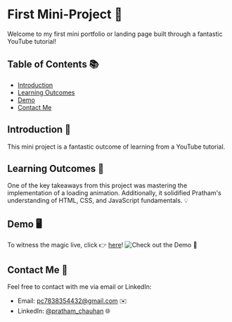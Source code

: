 # First Mini-Project 🚀

Welcome to my first mini portfolio or landing page built through a fantastic YouTube tutorial!

## Table of Contents 📚

- [Introduction](#introduction)
- [Learning Outcomes](#learning-outcomes)
- [Demo](#demo)
- [Contact Me](#contact-me)

## Introduction 🎉

This mini project is a fantastic outcome of learning from a YouTube tutorial. 

## Learning Outcomes 📖

One of the key takeaways from this project was mastering the implementation of a loading animation. Additionally, it solidified Pratham's understanding of HTML, CSS, and JavaScript fundamentals. 💡

## Demo 🖥️

To witness the magic live, click 👉 [here](https://prathamchauhan.w3spaces.com/)!
![Check out the Demo](https://github.com/TORRYNN/My_first_landing_page/assets/101942128/29bb2739-71ec-43ae-96f0-fb18c33fc167) 🌟

## Contact Me 📧

Feel free to contact with me via email or LinkedIn:

- Email: [pc7838354432@gmail.com](mailto:pc7838354432@gmail.com) ✉️
- LinkedIn: [@pratham_chauhan](https://www.linkedin.com/in/pratham-chauhan-265a8b15a) 🌐
